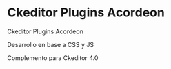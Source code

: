 # Ckeditor Plugins Acordeon
Ckeditor Plugins Acordeon

Desarrollo en base a CSS y JS

Complemento para Ckeditor 4.0
